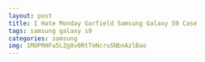 ```yaml
---
layout: post
title: I Hate Monday Garfield Samsung Galaxy S9 Case
tags: samsung galaxy s9
categories: samsung
img: 1MOPRHFu5LZg8v0RtTeNcruSNbnAzlBao
---
```

